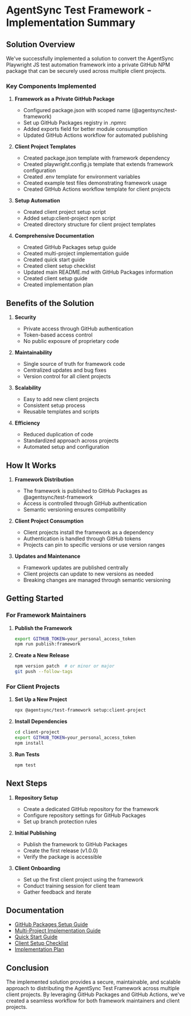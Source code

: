 # AgentSync Test Framework - Implementation Summary

## Solution Overview

We've successfully implemented a solution to convert the AgentSync Playwright JS test automation framework into a private GitHub NPM package that can be securely used across multiple client projects.

### Key Components Implemented

1. **Framework as a Private GitHub Package**
   - Configured package.json with scoped name (@agentsync/test-framework)
   - Set up GitHub Packages registry in .npmrc
   - Added exports field for better module consumption
   - Updated GitHub Actions workflow for automated publishing

2. **Client Project Templates**
   - Created package.json template with framework dependency
   - Created playwright.config.js template that extends framework configuration
   - Created .env template for environment variables
   - Created example test files demonstrating framework usage
   - Created GitHub Actions workflow template for client projects

3. **Setup Automation**
   - Created client project setup script
   - Added setup:client-project npm script
   - Created directory structure for client project templates

4. **Comprehensive Documentation**
   - Created GitHub Packages setup guide
   - Created multi-project implementation guide
   - Created quick start guide
   - Created client setup checklist
   - Updated main README.md with GitHub Packages information
   - Created client setup guide
   - Created implementation plan

## Benefits of the Solution

1. **Security**
   - Private access through GitHub authentication
   - Token-based access control
   - No public exposure of proprietary code

2. **Maintainability**
   - Single source of truth for framework code
   - Centralized updates and bug fixes
   - Version control for all client projects

3. **Scalability**
   - Easy to add new client projects
   - Consistent setup process
   - Reusable templates and scripts

4. **Efficiency**
   - Reduced duplication of code
   - Standardized approach across projects
   - Automated setup and configuration

## How It Works

1. **Framework Distribution**
   - The framework is published to GitHub Packages as @agentsync/test-framework
   - Access is controlled through GitHub authentication
   - Semantic versioning ensures compatibility

2. **Client Project Consumption**
   - Client projects install the framework as a dependency
   - Authentication is handled through GitHub tokens
   - Projects can pin to specific versions or use version ranges

3. **Updates and Maintenance**
   - Framework updates are published centrally
   - Client projects can update to new versions as needed
   - Breaking changes are managed through semantic versioning

## Getting Started

### For Framework Maintainers

1. **Publish the Framework**

   ```bash
   export GITHUB_TOKEN=your_personal_access_token
   npm run publish:framework
   ```

2. **Create a New Release**

   ```bash
   npm version patch  # or minor or major
   git push --follow-tags
   ```

### For Client Projects

1. **Set Up a New Project**

   ```bash
   npx @agentsync/test-framework setup:client-project
   ```

2. **Install Dependencies**

   ```bash
   cd client-project
   export GITHUB_TOKEN=your_personal_access_token
   npm install
   ```

3. **Run Tests**

   ```bash
   npm test
   ```

## Next Steps

1. **Repository Setup**
   - Create a dedicated GitHub repository for the framework
   - Configure repository settings for GitHub Packages
   - Set up branch protection rules

2. **Initial Publishing**
   - Publish the framework to GitHub Packages
   - Create the first release (v1.0.0)
   - Verify the package is accessible

3. **Client Onboarding**
   - Set up the first client project using the framework
   - Conduct training session for client team
   - Gather feedback and iterate

## Documentation

- [GitHub Packages Setup Guide](./docs/GITHUB_PACKAGES_SETUP.md)
- [Multi-Project Implementation Guide](./docs/MULTI_PROJECT_GUIDE.md)
- [Quick Start Guide](./docs/QUICK_START.md)
- [Client Setup Checklist](./docs/CLIENT_SETUP_CHECKLIST.md)
- [Implementation Plan](./IMPLEMENTATION_PLAN.md)

## Conclusion

The implemented solution provides a secure, maintainable, and scalable approach to distributing the AgentSync Test Framework across multiple client projects. By leveraging GitHub Packages and GitHub Actions, we've created a seamless workflow for both framework maintainers and client projects.